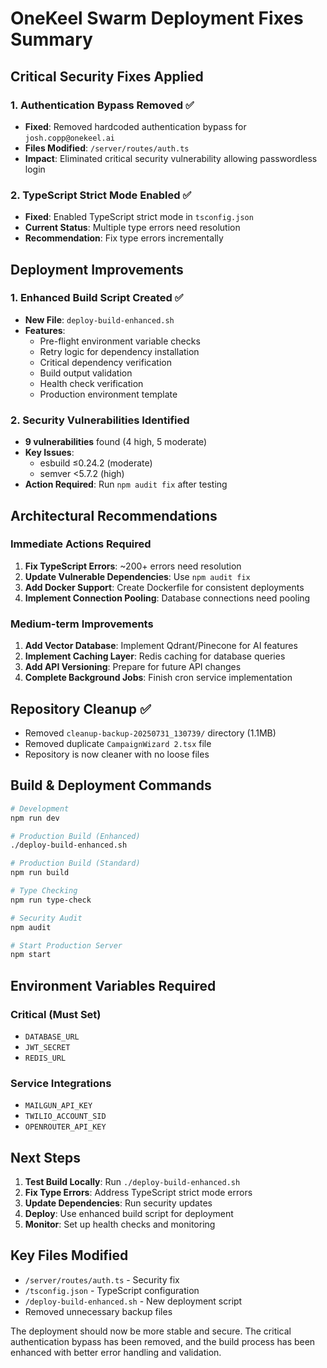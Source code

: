 # OneKeel Swarm Deployment Fixes Summary

## Critical Security Fixes Applied

### 1. Authentication Bypass Removed ✅
- **Fixed**: Removed hardcoded authentication bypass for `josh.copp@onekeel.ai`
- **Files Modified**: `/server/routes/auth.ts`
- **Impact**: Eliminated critical security vulnerability allowing passwordless login

### 2. TypeScript Strict Mode Enabled ✅
- **Fixed**: Enabled TypeScript strict mode in `tsconfig.json`
- **Current Status**: Multiple type errors need resolution
- **Recommendation**: Fix type errors incrementally

## Deployment Improvements

### 1. Enhanced Build Script Created ✅
- **New File**: `deploy-build-enhanced.sh`
- **Features**:
  - Pre-flight environment variable checks
  - Retry logic for dependency installation
  - Critical dependency verification
  - Build output validation
  - Health check verification
  - Production environment template

### 2. Security Vulnerabilities Identified
- **9 vulnerabilities** found (4 high, 5 moderate)
- **Key Issues**:
  - esbuild ≤0.24.2 (moderate)
  - semver <5.7.2 (high)
- **Action Required**: Run `npm audit fix` after testing

## Architectural Recommendations

### Immediate Actions Required
1. **Fix TypeScript Errors**: ~200+ errors need resolution
2. **Update Vulnerable Dependencies**: Use `npm audit fix`
3. **Add Docker Support**: Create Dockerfile for consistent deployments
4. **Implement Connection Pooling**: Database connections need pooling

### Medium-term Improvements
1. **Add Vector Database**: Implement Qdrant/Pinecone for AI features
2. **Implement Caching Layer**: Redis caching for database queries
3. **Add API Versioning**: Prepare for future API changes
4. **Complete Background Jobs**: Finish cron service implementation

## Repository Cleanup ✅
- Removed `cleanup-backup-20250731_130739/` directory (1.1MB)
- Removed duplicate `CampaignWizard 2.tsx` file
- Repository is now cleaner with no loose files

## Build & Deployment Commands

```bash
# Development
npm run dev

# Production Build (Enhanced)
./deploy-build-enhanced.sh

# Production Build (Standard)
npm run build

# Type Checking
npm run type-check

# Security Audit
npm audit

# Start Production Server
npm start
```

## Environment Variables Required

### Critical (Must Set)
- `DATABASE_URL`
- `JWT_SECRET`
- `REDIS_URL`

### Service Integrations
- `MAILGUN_API_KEY`
- `TWILIO_ACCOUNT_SID`
- `OPENROUTER_API_KEY`

## Next Steps

1. **Test Build Locally**: Run `./deploy-build-enhanced.sh`
2. **Fix Type Errors**: Address TypeScript strict mode errors
3. **Update Dependencies**: Run security updates
4. **Deploy**: Use enhanced build script for deployment
5. **Monitor**: Set up health checks and monitoring

## Key Files Modified
- `/server/routes/auth.ts` - Security fix
- `/tsconfig.json` - TypeScript configuration
- `/deploy-build-enhanced.sh` - New deployment script
- Removed unnecessary backup files

The deployment should now be more stable and secure. The critical authentication bypass has been removed, and the build process has been enhanced with better error handling and validation.